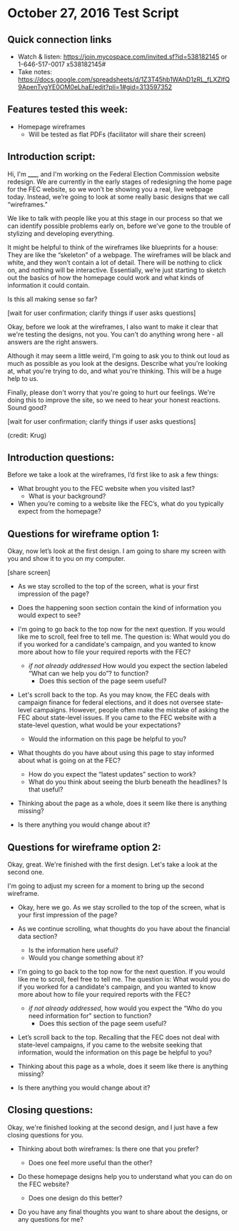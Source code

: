 # October 27, 2016 Test Script

## Quick connection links

- Watch & listen: <https://join.mycospace.com/invited.sf?id=538182145> or 1-646-517-0017  x538182145#
- Take notes: <https://docs.google.com/spreadsheets/d/1Z3T45hb1WAhD1zRL_fLXZlfQ9ApenTvgYE0OM0eLhaE/edit?pli=1#gid=313597352>

## Features tested this week:

- Homepage wireframes
   - Will be tested as flat PDFs (facilitator will share their screen)

## Introduction script:

Hi, I'm **___**, and I'm working on the Federal Election Commission website redesign. We are currently in the early stages of redesigning the home page for the FEC website, so we won’t be showing you a real, live webpage today. Instead, we’re going to look at some really basic designs that we call “wireframes.”

We like to talk with people like you at this stage in our process so that we can identify possible problems early on, before we’ve gone to the trouble of stylizing and developing everything.

It might be helpful to think of the wireframes like blueprints for a house: They are like the “skeleton” of a webpage. The wireframes will be black and white, and they won’t contain a lot of detail. There will be nothing to click on, and nothing will be interactive.  Essentially, we’re just starting to sketch out the basics of how the homepage could work and what kinds of information it could contain.

Is this all making sense so far?

[wait for user confirmation; clarify things if user asks questions]

Okay, before we look at the wireframes, I also want to make it clear that we're testing the designs, not you. You can't do anything wrong here - all answers are the right answers.

Although it may seem a little weird, I'm going to ask you to think out loud as much as possible as you look at the designs. Describe what you're looking at, what you're trying to do, and what you're thinking. This will be a huge help to us.

Finally, please don't worry that you're going to hurt our feelings. We're doing this to improve the site, so we need to hear your honest reactions. Sound good?

[wait for user confirmation; clarify things if user asks questions]

(credit: Krug)

## Introduction questions:

Before we take a look at the wireframes, I’d first like to ask a few things:

- What brought you to the FEC website when you visited last?
	- What is your background?
- When you’re coming to a website like the FEC’s, what do you typically expect from the homepage?

## Questions for wireframe option 1:

Okay, now let’s look at the first design. I am going to share my screen with you and show it to you on my computer.

[share screen]

- As we stay scrolled to the top of the screen, what is your first impression of the page?

- Does the happening soon section contain the kind of information you would expect to see?

- I'm going to go back to the top now for the next question. If you would like me to scroll, feel free to tell me. The question is: What would you do if you worked for a candidate's campaign, and you wanted to know more about how to file your required reports with the FEC?

    - _if not already addressed_ How would you expect the section labeled “What can we help you do”? to function?
        - Does this section of the page seem useful?


-  Let's scroll back to the top. As you may know, the FEC deals with campaign finance for federal elections, and it does not oversee state-level campaigns. However, people often make the mistake of asking the FEC about state-level issues. If you came to the FEC website with a state-level question, what would be your expectations?
    - Would the information on this page be helpful to you?


- What thoughts do you have about using this page to stay informed about what is going on at the FEC?
    - How do you expect the “latest updates” section to work?
    - What do you think about seeing the blurb beneath the headlines? Is that useful?


- Thinking about the page as a whole, does it seem like there is anything missing?

- Is there anything you would change about it?

## Questions for wireframe option 2:

Okay, great. We're finished with the first design.  Let's take a look at the second one.

I'm going to adjust my screen for a moment to bring up the second wireframe.

- Okay, here we go. As we stay scrolled to the top of the screen, what is your first impression of the page?

- As we continue scrolling, what thoughts do you have about the financial data section?
	- Is the information here useful?
	- Would you change something about it?


- I'm going to go back to the top now for the next question. If you would like me to scroll, feel free to tell me. The question is: What would you do if you worked for a candidate's campaign, and you wanted to know more about how to file your required reports with the FEC?

    - _if not already addressed_, how would you expect the “Who do you need information for” section to function?
	    - Does this section of the page seem useful?


- Let’s scroll back to the top. Recalling that the FEC does not deal with state-level campaigns, if you came to the website seeking that information, would the information on this page be helpful to you?

- Thinking about this page as a whole, does it seem like there is anything missing?

- Is there anything you would change about it?

## Closing questions:

Okay, we're finished looking at the second design, and I just have a few closing questions for you.

- Thinking about both wireframes: Is there one that you prefer?
	- Does one feel more useful than the other?


- Do these homepage designs help you to understand what you can do on the FEC website?
	- Does one design do this better?


- Do you have any final thoughts you want to share about the designs, or any questions for me?
